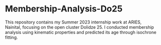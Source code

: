# Membership-Analysis-Do25
 This repository contains my Summer 2023 internship work at ARIES, Nainital, focusing on the open cluster Dolidze 25. I conducted membership analysis using kinematic properties and predicted its age through isochrone fitting.
